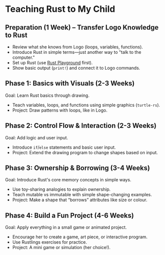 # Teaching Rust to My Child

## Preparation (1 Week) – Transfer Logo Knowledge to Rust

- Review what she knows from Logo (loops, variables, functions).
- Introduce Rust in simple terms—just another way to "talk to the computer."
- Set up Rust (use [Rust Playground](https://play.rust-lang.org) first).
- Show basic output (`print!`) and connect it to Logo commands.

## Phase 1: Basics with Visuals (2-3 Weeks)

Goal: Learn Rust basics through drawing.
- Teach variables, loops, and functions using simple graphics (`turtle-rs`).
- Project: Draw patterns with loops, like in Logo.

## Phase 2: Control Flow & Interaction (2-3 Weeks)

Goal: Add logic and user input.
- Introduce `if`/`else` statements and basic user input.
- Project: Extend the drawing program to change shapes based on input.

## Phase 3: Ownership & Borrowing (3-4 Weeks)

Goal: Introduce Rust's core memory concepts in simple ways.
- Use toy-sharing analogies to explain ownership.
- Teach mutable vs immutable with simple shape-changing examples.
- Project: Make a shape that “borrows” attributes like size or colour.

## Phase 4: Build a Fun Project (4-6 Weeks)

Goal: Apply everything in a small game or animated project.
- Encourage her to create a game, art piece, or interactive program.
- Use Rustlings exercises for practice.
- Project: A mini game or simulation (her choice!).
